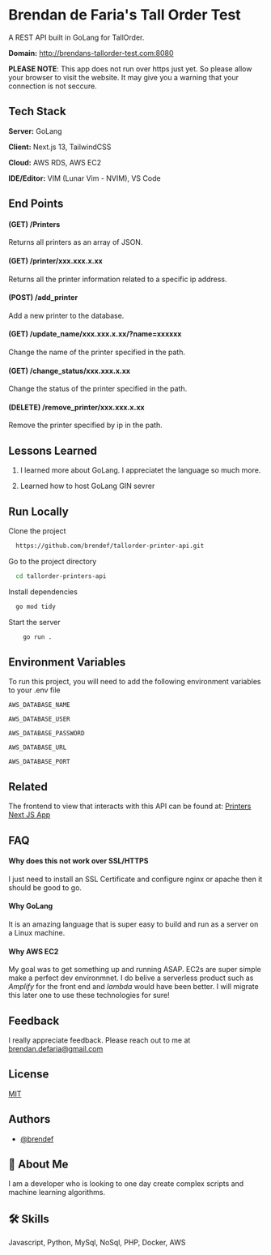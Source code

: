 
# Brendan de Faria's Tall Order Test 

A REST API built in GoLang for TallOrder. 

**Domain:** http://brendans-tallorder-test.com:8080

**PLEASE NOTE**: This app does not run over https just yet. So please allow your browser to visit the website. It may give you a warning that your connection is not seccure.



## Tech Stack

**Server:** GoLang

**Client:** Next.js 13, TailwindCSS

**Cloud:** AWS RDS, AWS EC2

**IDE/Editor:** VIM (Lunar Vim - NVIM), VS Code
## End Points

#### (GET) /Printers
Returns all printers as an array of JSON.

#### (GET) /printer/**xxx.xxx.x.xx**
Returns all the printer information related to a specific ip address.

#### (POST) /add_printer
 Add a new printer to the database. 

#### (GET) /update_name/**xxx.xxx.x.xx**/?name=**xxxxxx**
Change the name of the printer specified in the path.

#### (GET) /change_status/**xxx.xxx.x.xx**
Change the status of the printer specified in the path.

#### (DELETE) /remove_printer/**xxx.xxx.x.xx**
Remove the printer specified by ip in the path.
## Lessons Learned

1. I learned more about GoLang. I appreciatet the language so much more.

2. Learned how to host GoLang GIN sevrer



## Run Locally

Clone the project

```bash
  https://github.com/brendef/tallorder-printer-api.git
```

Go to the project directory

```bash
  cd tallorder-printers-api
```

Install dependencies

```bash
  go mod tidy
```

Start the server

```bash
    go run .
```


## Environment Variables

To run this project, you will need to add the following environment variables to your .env file

`AWS_DATABASE_NAME`

`AWS_DATABASE_USER`

`AWS_DATABASE_PASSWORD`

`AWS_DATABASE_URL`

`AWS_DATABASE_PORT`
## Related

The frontend to view that interacts with this API can be found at:
[Printers Next JS App](https://github.com/brendef/tallorder-printers-crud)


## FAQ

#### Why does this not work over SSL/HTTPS

I just need to install an SSL Certificate and configure nginx or apache then it should be good to go.

#### Why GoLang

It is an amazing language that is super easy to build and run as a server on a Linux machine.

#### Why AWS EC2

My goal was to get something up and running ASAP. EC2s are super simple make a perfect dev environmnet. I do belive a serverless product such as *Amplify* for the front end and *lambda* would have been better. I will migrate this later one to use these technologies for sure!
## Feedback

I really appreciate feedback. Please reach out to me at brendan.defaria@gmail.com


## License

[MIT](https://choosealicense.com/licenses/mit/)


## Authors

- [@brendef](https://www.github.com/brendef)


## 🚀 About Me
I am a developer who is looking to one day create complex scripts and machine learning algorithms.


## 🛠 Skills
Javascript, Python, MySql, NoSql, PHP, Docker, AWS

